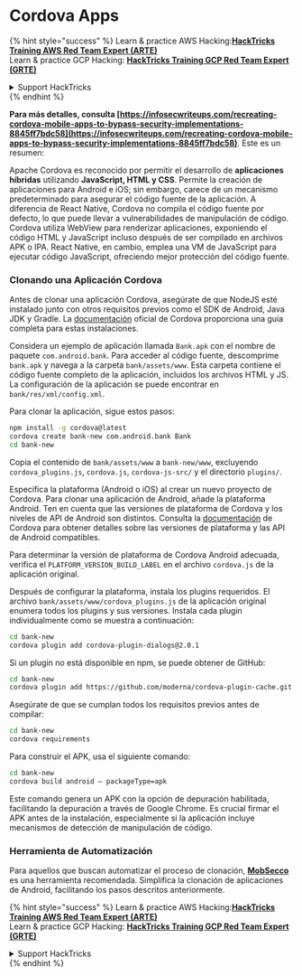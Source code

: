 # Cordova Apps

{% hint style="success" %}
Learn & practice AWS Hacking:<img src="/.gitbook/assets/arte.png" alt="" data-size="line">[**HackTricks Training AWS Red Team Expert (ARTE)**](https://training.hacktricks.xyz/courses/arte)<img src="/.gitbook/assets/arte.png" alt="" data-size="line">\
Learn & practice GCP Hacking: <img src="/.gitbook/assets/grte.png" alt="" data-size="line">[**HackTricks Training GCP Red Team Expert (GRTE)**<img src="/.gitbook/assets/grte.png" alt="" data-size="line">](https://training.hacktricks.xyz/courses/grte)

<details>

<summary>Support HackTricks</summary>

* Check the [**subscription plans**](https://github.com/sponsors/carlospolop)!
* **Join the** 💬 [**Discord group**](https://discord.gg/hRep4RUj7f) or the [**telegram group**](https://t.me/peass) or **follow** us on **Twitter** 🐦 [**@hacktricks\_live**](https://twitter.com/hacktricks\_live)**.**
* **Share hacking tricks by submitting PRs to the** [**HackTricks**](https://github.com/carlospolop/hacktricks) and [**HackTricks Cloud**](https://github.com/carlospolop/hacktricks-cloud) github repos.

</details>
{% endhint %}

**Para más detalles, consulta [https://infosecwriteups.com/recreating-cordova-mobile-apps-to-bypass-security-implementations-8845ff7bdc58](https://infosecwriteups.com/recreating-cordova-mobile-apps-to-bypass-security-implementations-8845ff7bdc58)**. Este es un resumen:

Apache Cordova es reconocido por permitir el desarrollo de **aplicaciones híbridas** utilizando **JavaScript, HTML y CSS**. Permite la creación de aplicaciones para Android e iOS; sin embargo, carece de un mecanismo predeterminado para asegurar el código fuente de la aplicación. A diferencia de React Native, Cordova no compila el código fuente por defecto, lo que puede llevar a vulnerabilidades de manipulación de código. Cordova utiliza WebView para renderizar aplicaciones, exponiendo el código HTML y JavaScript incluso después de ser compilado en archivos APK o IPA. React Native, en cambio, emplea una VM de JavaScript para ejecutar código JavaScript, ofreciendo mejor protección del código fuente.

### Clonando una Aplicación Cordova

Antes de clonar una aplicación Cordova, asegúrate de que NodeJS esté instalado junto con otros requisitos previos como el SDK de Android, Java JDK y Gradle. La [documentación](https://cordova.apache.org/docs/en/11.x/guide/cli/#install-pre-requisites-for-building) oficial de Cordova proporciona una guía completa para estas instalaciones.

Considera un ejemplo de aplicación llamada `Bank.apk` con el nombre de paquete `com.android.bank`. Para acceder al código fuente, descomprime `bank.apk` y navega a la carpeta `bank/assets/www`. Esta carpeta contiene el código fuente completo de la aplicación, incluidos los archivos HTML y JS. La configuración de la aplicación se puede encontrar en `bank/res/xml/config.xml`.

Para clonar la aplicación, sigue estos pasos:
```bash
npm install -g cordova@latest
cordova create bank-new com.android.bank Bank
cd bank-new
```
Copia el contenido de `bank/assets/www` a `bank-new/www`, excluyendo `cordova_plugins.js`, `cordova.js`, `cordova-js-src/` y el directorio `plugins/`.

Especifica la plataforma (Android o iOS) al crear un nuevo proyecto de Cordova. Para clonar una aplicación de Android, añade la plataforma Android. Ten en cuenta que las versiones de plataforma de Cordova y los niveles de API de Android son distintos. Consulta la [documentación](https://cordova.apache.org/docs/en/11.x/guide/platforms/android/) de Cordova para obtener detalles sobre las versiones de plataforma y las API de Android compatibles.

Para determinar la versión de plataforma de Cordova Android adecuada, verifica el `PLATFORM_VERSION_BUILD_LABEL` en el archivo `cordova.js` de la aplicación original.

Después de configurar la plataforma, instala los plugins requeridos. El archivo `bank/assets/www/cordova_plugins.js` de la aplicación original enumera todos los plugins y sus versiones. Instala cada plugin individualmente como se muestra a continuación:
```bash
cd bank-new
cordova plugin add cordova-plugin-dialogs@2.0.1
```
Si un plugin no está disponible en npm, se puede obtener de GitHub:
```bash
cd bank-new
cordova plugin add https://github.com/moderna/cordova-plugin-cache.git
```
Asegúrate de que se cumplan todos los requisitos previos antes de compilar:
```bash
cd bank-new
cordova requirements
```
Para construir el APK, usa el siguiente comando:
```bash
cd bank-new
cordova build android — packageType=apk
```
Este comando genera un APK con la opción de depuración habilitada, facilitando la depuración a través de Google Chrome. Es crucial firmar el APK antes de la instalación, especialmente si la aplicación incluye mecanismos de detección de manipulación de código.

### Herramienta de Automatización

Para aquellos que buscan automatizar el proceso de clonación, **[MobSecco](https://github.com/Anof-cyber/MobSecco)** es una herramienta recomendada. Simplifica la clonación de aplicaciones de Android, facilitando los pasos descritos anteriormente.

{% hint style="success" %}
Learn & practice AWS Hacking:<img src="/.gitbook/assets/arte.png" alt="" data-size="line">[**HackTricks Training AWS Red Team Expert (ARTE)**](https://training.hacktricks.xyz/courses/arte)<img src="/.gitbook/assets/arte.png" alt="" data-size="line">\
Learn & practice GCP Hacking: <img src="/.gitbook/assets/grte.png" alt="" data-size="line">[**HackTricks Training GCP Red Team Expert (GRTE)**<img src="/.gitbook/assets/grte.png" alt="" data-size="line">](https://training.hacktricks.xyz/courses/grte)

<details>

<summary>Support HackTricks</summary>

* Check the [**subscription plans**](https://github.com/sponsors/carlospolop)!
* **Join the** 💬 [**Discord group**](https://discord.gg/hRep4RUj7f) or the [**telegram group**](https://t.me/peass) or **follow** us on **Twitter** 🐦 [**@hacktricks\_live**](https://twitter.com/hacktricks\_live)**.**
* **Share hacking tricks by submitting PRs to the** [**HackTricks**](https://github.com/carlospolop/hacktricks) and [**HackTricks Cloud**](https://github.com/carlospolop/hacktricks-cloud) github repos.

</details>
{% endhint %}
